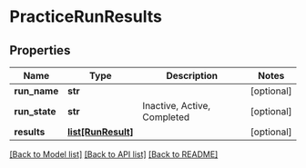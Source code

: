 # PracticeRunResults

## Properties
Name | Type | Description | Notes
------------ | ------------- | ------------- | -------------
**run_name** | **str** |  | [optional] 
**run_state** | **str** | Inactive, Active, Completed | [optional] 
**results** | [**list[RunResult]**](RunResult.md) |  | [optional] 

[[Back to Model list]](../README.md#documentation-for-models) [[Back to API list]](../README.md#documentation-for-api-endpoints) [[Back to README]](../README.md)

